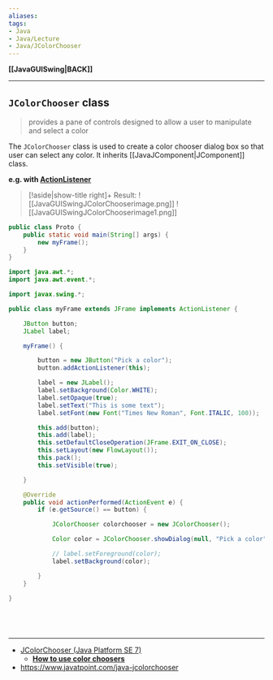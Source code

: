 ```yaml
---
aliases:
tags:
- Java
- Java/Lecture
- Java/JColorChooser
---
```

**[[JavaGUISwing|BACK]]**

---
## `JColorChooser` class
> provides a pane of controls designed to allow a user to manipulate and select a color

The `JColorChooser` class is used to create a color chooser dialog box so that user can select any color. It inherits [[JavaJComponent|JComponent]] class.

**e.g. with <u>ActionListener</u>**
>[!aside|show-title right]+ Result:
> ![[JavaGUISwingJColorChooserimage.png]]
> ![[JavaGUISwingJColorChooserimage1.png]]

```java
public class Proto {
    public static void main(String[] args) {
        new myFrame();
    }
}
```
```java
import java.awt.*;
import java.awt.event.*;

import javax.swing.*;

public class myFrame extends JFrame implements ActionListener {

    JButton button;
    JLabel label;

    myFrame() {

        button = new JButton("Pick a color");
        button.addActionListener(this);

        label = new JLabel();
        label.setBackground(Color.WHITE);
        label.setOpaque(true);
        label.setText("This is some text");
        label.setFont(new Font("Times New Roman", Font.ITALIC, 100));

        this.add(button);
        this.add(label);
        this.setDefaultCloseOperation(JFrame.EXIT_ON_CLOSE);
        this.setLayout(new FlowLayout());
        this.pack();
        this.setVisible(true);

    }

    @Override
    public void actionPerformed(ActionEvent e) {
        if (e.getSource() == button) {

            JColorChooser colorchooser = new JColorChooser();

            Color color = JColorChooser.showDialog(null, "Pick a color", Color.RED);

            // label.setForeground(color);
            label.setBackground(color);

        }
    }

}
```

<br>

# 
---
- [JColorChooser (Java Platform SE 7)](https://docs.oracle.com/javase/7/docs/api/javax/swing/JColorChooser.html)
	- **[How to use color choosers](https://docs.oracle.com/javase/tutorial/uiswing/components/colorchooser.html)**
- https://www.javatpoint.com/java-jcolorchooser